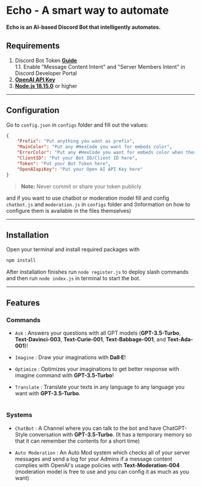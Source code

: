 # Echo - A smart way to automate

**Echo is an AI-based Discord Bot that intelligently automates.**

## Requirements

1. Discord Bot Token **[Guide](https://discordjs.guide/preparations/setting-up-a-bot-application.html#creating-your-bot)**  
   1.1. Enable "Message Content Intent" and "Server Members Intent" in Discord Developer Portal
2. **[OpenAI API Key](https://platform.openai.com/account/api-keys)**
3. **[Node.js 18.15.0](https://nodejs.org/en/download/)** or higher

---

## Configuration

Go to `config.json` in `configs` folder and fill out the values:

```json
{
    "Prefix": "Put anything you want as prefix",
    "MainColor": "Put any #HexCode you want for embeds color",
    "ErrorColor": "Put any #HexCode you want for embeds color when there is an error",
    "ClientID": "Put your Bot ID/Client ID here",
    "Token": "Put your Bot Token here",
    "OpenAIapiKey": "Put your Open AI API Key here"
}
```

> **Note:** Never commit or share your token publicly

and if you want to use chatbot or moderation model fill and config `chatbot.js` and `moderation.js` in `configs` folder and (Information on how to configure them is available in the files themselves)

---

## Installation

Open your terminal and install required packages with

```sh
npm install
```

After installation finishes run `node register.js` to deploy slash commands and then run `node index.js` in terminal to start the bot.

---

## Features

### Commands

* `Ask` : Answers your questions with all GPT models (**GPT-3.5-Turbo**, **Text-Davinci-003**, **Text-Curie-001**, **Text-Babbage-001**, and **Text-Ada-001**)!

* `Imagine` : Draw your imaginations with **Dall∙E**!

* `Optimize` : Optimizes your imaginations to get better response with imagine command with **GPT-3.5-Turbo**!

* `Translate` : Translate your texts in any language to any language you want with **GPT-3.5-Turbo**.

#

### Systems

* `ChatBot` : A Channel where you can talk to the bot and have ChatGPT-Style conversation with **GPT-3.5-Turbo**. (It has a temporary memory so that it can remember the contents for a short time)

* `Auto Moderation` : An Auto Mod system which checks all of  your server messages and send a log for your Admins if a message content complies with OpenAI's usage policies with **Text-Moderation-004** (moderation model is free to use and you can config it as much as you want)
